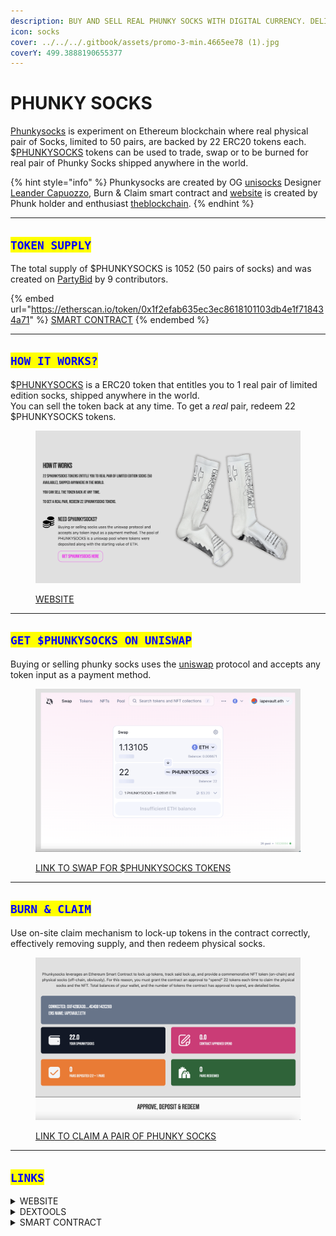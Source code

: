 ```yaml
---
description: BUY AND SELL REAL PHUNKY SOCKS WITH DIGITAL CURRENCY. DELIVERED ON DEMAND.
icon: socks
cover: ../../../.gitbook/assets/promo-3-min.4665ee78 (1).jpg
coverY: 499.3888190655377
---
```


# PHUNKY SOCKS

[Phunkysocks](https://phunkysocks.website/app/home) is experiment on Ethereum blockchain where real physical pair of Socks, limited to 50 pairs, are backed by 22 ERC20 tokens each. $[PHUNKYSOCKS](https://etherscan.io/token/0x1f2efab635ec3ec8618101103db4e1f718434a71) tokens can be used to trade, swap or to be burned for real pair of Phunky Socks shipped anywhere in the world.

{% hint style="info" %}
Phunkysocks are created by OG [unisocks](https://socks.uniswap.org/) Designer [Leander Capuozzo](https://twitter.com/leandercapuozzo), Burn & Claim smart contract and [website](https://phunkysocks.website/app/home) is created by Phunk holder and enthusiast [theblockchain](https://twitter.com/tbc_eth).
{% endhint %}

***

## <mark style="color:blue;">`TOKEN SUPPLY`</mark>

The total supply of $PHUNKYSOCKS is 1052 (50 pairs of socks) and was created on [PartyBid](https://v1.partybid.app/party/0xf9b353ea259ce461462db39317403a98b69c7df3) by 9 contributors.

{% embed url="https://etherscan.io/token/0x1f2efab635ec3ec8618101103db4e1f718434a71" %}
[SMART CONTRACT](https://etherscan.io/token/0x1f2efab635ec3ec8618101103db4e1f718434a71)
{% endembed %}

***

## <mark style="color:blue;">`HOW IT WORKS?`</mark>

$[PHUNKYSOCKS](https://etherscan.io/token/0x1f2efab635ec3ec8618101103db4e1f718434a71) is a ERC20 token that entitles you to 1 real pair of limited edition socks, shipped anywhere in the world.\
You can sell the token back at any time. To get a _real_ pair, redeem 22 $PHUNKYSOCKS tokens.

<figure><img src="../../../.gitbook/assets/Bildschirmfoto 2023-01-03 um 15.23.36.png" alt=""><figcaption><p><a href="https://phunkysocks.website/app/home">WEBSITE</a></p></figcaption></figure>

***

## <mark style="color:blue;">`GET $PHUNKYSOCKS ON UNISWAP`</mark>

Buying or selling phunky socks uses the [uniswap](https://phunkysocks.website/app/getphunky) protocol and accepts any token input as a payment method.

<figure><img src="../../../.gitbook/assets/Bildschirmfoto 2023-01-03 um 15.36.24.png" alt=""><figcaption><p><a href="https://phunkysocks.website/app/getphunky">LINK TO SWAP FOR $PHUNKYSOCKS TOKENS</a></p></figcaption></figure>

***

## <mark style="color:blue;">`BURN & CLAIM`</mark>

Use on-site claim mechanism to lock-up tokens in the contract correctly, effectively removing supply, and then redeem physical socks.

<figure><img src="../../../.gitbook/assets/Bildschirmfoto 2023-01-03 um 15.40.18.png" alt=""><figcaption><p><a href="https://phunkysocks.website/app/claim">LINK TO CLAIM A PAIR OF PHUNKY SOCKS</a></p></figcaption></figure>

***

## <mark style="color:blue;">`LINKS`</mark>

<details>

<summary>WEBSITE</summary>

[https://phunkysocks.website/app/home](https://phunkysocks.website/app/home)

</details>

<details>

<summary>DEXTOOLS</summary>

[https://www.dextools.io/app/en/ether/pair-explorer/0x85c6806d339f1a07d0f7614918e3602ea80023a2](https://www.dextools.io/app/en/ether/pair-explorer/0x85c6806d339f1a07d0f7614918e3602ea80023a2)

</details>

<details>

<summary>SMART CONTRACT</summary>

[https://etherscan.io/token/0x1f2efab635ec3ec8618101103db4e1f718434a71](https://etherscan.io/token/0x1f2efab635ec3ec8618101103db4e1f718434a71)

</details>
